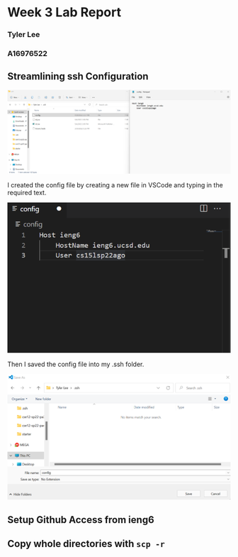# Week 3 Lab Report

### Tyler Lee
### A16976522

## Streamlining ssh Configuration
![Image](configpicture.png)

I created the config file by creating a new file in VSCode and typing in the required text.

![Image](creatingconfig.png)

Then I saved the config file into my .ssh folder.

![Image](savingconfig.png)


## Setup Github Access from ieng6

## Copy whole directories with `scp -r`